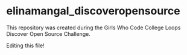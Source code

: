 # elinamangal_discoveropensource
This repository was created during the Girls Who Code College Loops Discover Open Source Challenge.



Editing this file!

